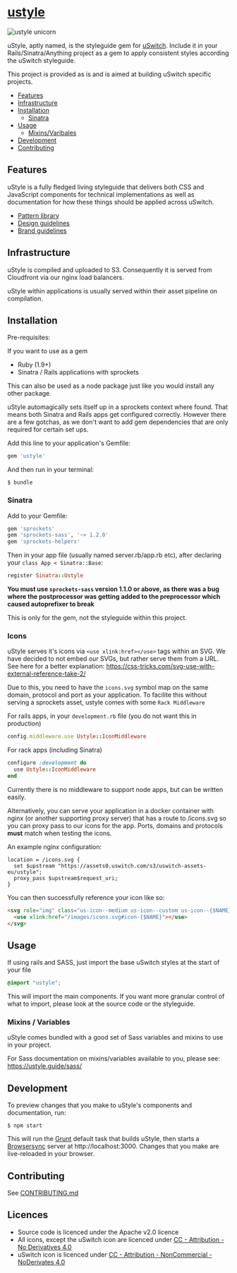# [ustyle](http://ustyle.guide)

![ustyle unicorn](https://assets0.uswitch.com/s3/uswitch-assets-eu/ustyle/ustyle-unicorn.png)

uStyle, aptly named, is the styleguide gem for [uSwitch](http://www.uswitch.com). Include it in your Rails/Sinatra/Anything project as a gem to apply consistent styles according the uSwitch styleguide.

This project is provided as is and is aimed at building uSwitch specific projects.

* [Features](#features)
* [Infrastructure](#infrastructure)
* [Installation](#installation)
  * [Sinatra](#sinatra)
* [Usage](#usage)
  * [Mixins/Varibales](#mixins-variables)
* [Development](#development)
* [Contributing](#contributing)

## Features

uStyle is a fully fledged living styleguide that delivers both CSS and JavaScript components for technical implementations as well as documentation for how these things should be applied across uSwitch.

* [Pattern library](https://ustyle.guide/pattern-library/index.html)
* [Design guidelines](https://ustyle.guide/design/index.html)
* [Brand guidelines](https://ustyle.guide/brand/index.html)

## Infrastructure

uStyle is compiled and uploaded to S3. Consequently it is served from Cloudfront via our nginx load balancers.

uStyle within applications is usually served within their asset pipeline on compilation.

## Installation

Pre-requisites:

If you want to use as a gem

* Ruby (1.9+)
* Sinatra / Rails applications with sprockets

This can also be used as a node package just like you would install any other package.

uStyle automagically sets itself up in a sprockets context where found. That means both Sinatra and Rails apps get configured correctly. However there are a few gotchas, as we don't want to add gem dependencies that are only required for certain set ups.

Add this line to your application's Gemfile:

```ruby
gem 'ustyle'
```

And then run in your terminal:

    $ bundle

### Sinatra

Add to your Gemfile:
``` ruby
gem 'sprockets'
gem 'sprockets-sass', '~> 1.2.0'
gem 'sprockets-helpers'
```

Then in your app file (usually named server.rb/app.rb etc), after declaring your `class App < Sinatra::Base`:

```ruby
register Sinatra::Ustyle
```

**You must use `sprockets-sass` version 1.1.0 or above, as there was a bug where the postprocessor was getting added to the preprocessor which caused autoprefixer to break**

This is only for the gem, not the styleguide within this project.

### Icons

uStyle serves it's icons via `<use xlink:href></use>` tags within an SVG. We have decided to not embed our SVGs, but rather serve them from a URL. See here for a better explanation: https://css-tricks.com/svg-use-with-external-reference-take-2/

Due to this, you need to have the `icons.svg` symbol map on the same domain, protocol and port as your application. To facilite this without serving a sprockets asset, ustyle comes with some `Rack Middleware`

For rails apps, in your `development.rb` file (you do not want this in production)
```ruby
config.middleware.use Ustyle::IconMiddleware
```

For rack apps (including Sinatra)
```ruby
configure :development do
  use Ustyle::IconMiddleware
end
```

Currently there is no middleware to support node apps, but can be written easily.

Alternatively, you can serve your application in a docker container with nginx (or another supporting proxy server) that has a route to /icons.svg so you can proxy pass to our icons for the app. Ports, domains and protocols **must** match when testing the icons.

An example nginx configuration:
```nginx
location = /icons.svg {
  set $upstream "https://assets0.uswitch.com/s3/uswitch-assets-eu/ustyle";
  proxy_pass $upstream$request_uri;
}
```

You can then successfully reference your icon like so:

```html
<svg role="img" class="us-icon--medium us-icon--custom us-icon--{$NAME}">
  <use xlink:href="/images/icons.svg#icon-{$NAME}"></use>
</svg>
```

## Usage

If using rails and SASS, just import the base uSwitch styles at the start of your file

```scss
@import "ustyle";
```

This will import the main components. If you want more granular control of what to import, please look at the source code or the styleguide.

### Mixins / Variables

uStyle comes bundled with a good set of Sass variables and mixins to use in your project.

For Sass documentation on mixins/variables available to you, please see: https://ustyle.guide/sass/

## Development

To preview changes that you make to uStyle's components and documentation, run:

    $ npm start

This will run the [Grunt](http://gruntjs.com/) default task that builds uStyle, then starts a [Browsersync](https://www.browsersync.io/) server at http://localhost:3000. Changes that you make are live-reloaded in your browser.

## Contributing

See [CONTRIBUTING.md](https://github.com/uswitch/ustyle/blob/master/CONTRIBUTING.md)

## Licences

- Source code is licenced under the Apache v2.0 licence
- All icons, except the uSwitch icon are licenced under [CC - Attribution - No Derivatives 4.0](http://creativecommons.org/licenses/by-nd/4.0/)
- uSwitch icon is licenced under [CC - Attribution - NonCommercial - NoDerivates 4.0](http://creativecommons.org/licenses/by-nc-nd/4.0/)
